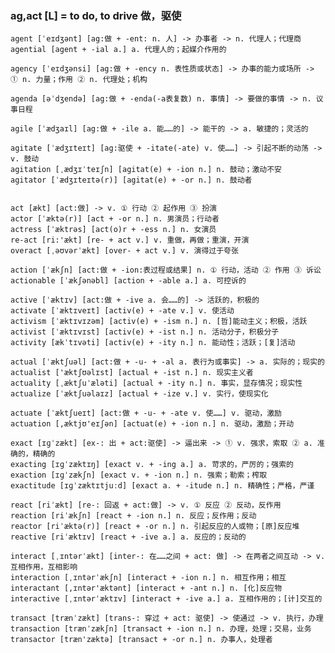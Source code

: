 ### ag,act [L] = to do, to drive 做，驱使

    agent [ˈeɪdʒənt] [ag:做 + -ent: n. 人] -> 办事者 -> n. 代理人；代理商
    agential [agent + -ial a.] a. 代理人的；起媒介作用的

    agency [ˈeɪdʒənsi] [ag:做 + -ency n. 表性质或状态] -> 办事的能力或场所 -> ① n. 力量；作用 ② n. 代理处；机构

    agenda [əˈdʒendə] [ag:做 + -enda(-a表复数) n. 事情] -> 要做的事情 -> n. 议事日程

    agile [ˈædʒaɪl] [ag:做 + -ile a. 能……的] -> 能干的 -> a. 敏捷的；灵活的

    agitate [ˈædʒɪteɪt] [ag:驱使 + -itate(-ate) v. 使……] -> 引起不断的动荡 -> v. 鼓动
    agitation [ˌædʒɪˈteɪʃn] [agitat(e) + -ion n.] n. 鼓动；激动不安
    agitator [ˈædʒɪteɪtə(r)] [agitat(e) + -or n.] n. 鼓动者


    act [ækt] [act:做] -> v. ① 行动 ② 起作用 ③ 扮演 
    actor [ˈæktə(r)] [act + -or n.] n. 男演员；行动者
    actress [ˈæktrəs] [act(o)r + -ess n.] n. 女演员
    re-act [ri:'ækt] [re- + act v.] v. 重做，再做；重演，开演
    overact [ˌəʊvərˈækt] [over- + act v.] v. 演得过于夸张

    action [ˈækʃn] [act:做 + -ion:表过程或结果] n. ① 行动，活动 ② 作用 ③ 诉讼
    actionable [ˈækʃənəbl] [action + -able a.] a. 可控诉的

    active [ˈæktɪv] [act:做 + -ive a. 会……的] -> 活跃的，积极的
    activate [ˈæktɪveɪt] [activ(e) + -ate v.] v. 使活动 
    activism [ˈæktɪvɪzəm] [activ(e) + -ism n.] n. [哲]能动主义；积极，活跃
    activist [ˈæktɪvɪst] [activ(e) + -ist n.] n. 活动分子，积极分子
    activity [ækˈtɪvəti] [activ(e) + -ity n.] n. 能动性；活跃；[复]活动

    actual [ˈæktʃuəl] [act:做 + -u- + -al a. 表行为或事实] -> a. 实际的；现实的
    actualist ['æktʃʊəlɪst] [actual + -ist n.] n. 现实主义者
    actuality [ˌæktʃuˈæləti] [actual + -ity n.] n. 事实，显存情况；现实性
    actualize [ˈæktʃuəlaɪz] [actual + -ize v.] v. 实行，使现实化

    actuate [ˈæktʃueɪt] [act:做 + -u- + -ate v. 使……] v. 驱动，激励
    actuation [,æktjʊ'eɪʃən] [actuat(e) + -ion n.] n. 驱动，激励；开动

    exact [ɪɡˈzækt] [ex-: 出 + act:驱使] -> 逼出来 -> ① v. 强求，索取 ② a. 准确的，精确的
    exacting [ɪɡˈzæktɪŋ] [exact v. + -ing a.] a. 苛求的，严厉的；强索的
    exaction [ɪɡˈzækʃn] [exact v. + -ion n.] n. 强索；勒索；榨取
    exactitude [ɪɡˈzæktɪtjuːd] [exact a. + -itude n.] n. 精确性；严格，严谨

    react [riˈækt] [re-: 回返 + act:做] -> v. ① 反应 ② 反动，反作用
    reaction [riˈækʃn] [react + -ion n.] n. 反应；反作用；反动
    reactor [riˈæktə(r)] [react + -or n.] n. 引起反应的人或物；[原]反应堆
    reactive [riˈæktɪv] [react + -ive a.] a. 反应的；反动的

    interact [ˌɪntərˈækt] [inter-: 在……之间 + act: 做] -> 在两者之间互动 -> v. 互相作用，互相影响
    interaction [ˌɪntərˈækʃn] [interact + -ion n.] n. 相互作用；相互
    interactant [,ɪntər'æktənt] [interact + -ant n.] n. [化]反应物
    interactive [ˌɪntərˈæktɪv] [interact + -ive a.] a. 互相作用的；[计]交互的

    transact [trænˈzækt] [trans-: 穿过 + act: 驱使] -> 使通过 -> v. 执行，办理
    transaction [trænˈzækʃn] [transact + -ion n.] n. 办理，处理；交易，业务
    transactor [træn'zæktə] [transact + -or n.] n. 办事人，处理者
    